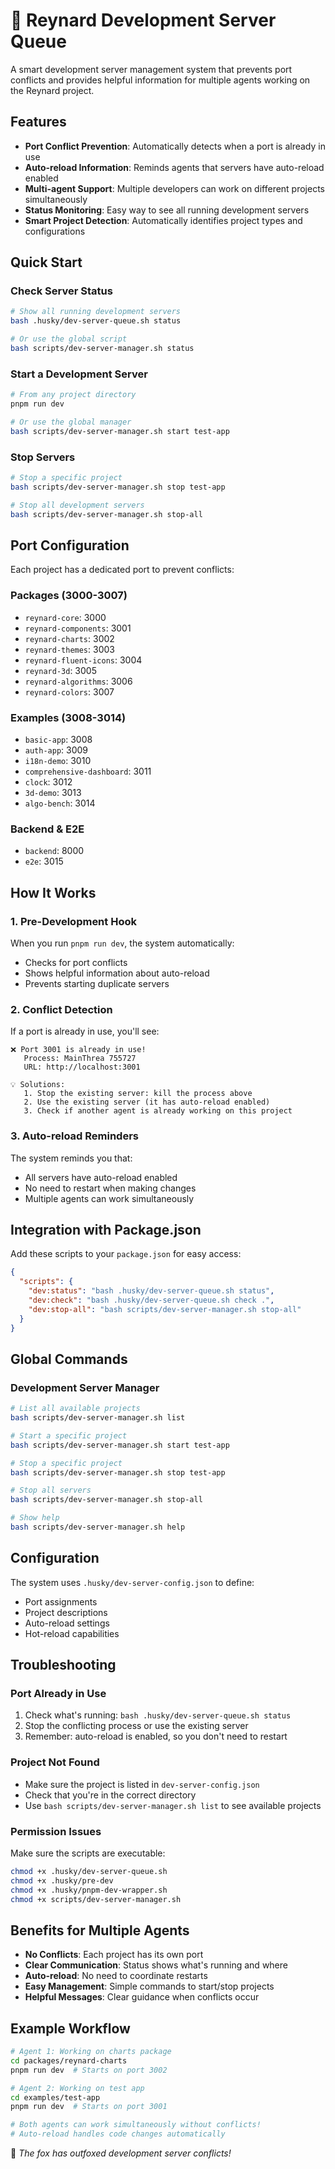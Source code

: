 # 🦊 Reynard Development Server Queue

A smart development server management system that prevents port conflicts and provides helpful information for multiple agents working on the Reynard project.

## Features

- **Port Conflict Prevention**: Automatically detects when a port is already in use
- **Auto-reload Information**: Reminds agents that servers have auto-reload enabled
- **Multi-agent Support**: Multiple developers can work on different projects simultaneously
- **Status Monitoring**: Easy way to see all running development servers
- **Smart Project Detection**: Automatically identifies project types and configurations

## Quick Start

### Check Server Status

```bash
# Show all running development servers
bash .husky/dev-server-queue.sh status

# Or use the global script
bash scripts/dev-server-manager.sh status
```

### Start a Development Server

```bash
# From any project directory
pnpm run dev

# Or use the global manager
bash scripts/dev-server-manager.sh start test-app
```

### Stop Servers

```bash
# Stop a specific project
bash scripts/dev-server-manager.sh stop test-app

# Stop all development servers
bash scripts/dev-server-manager.sh stop-all
```

## Port Configuration

Each project has a dedicated port to prevent conflicts:

### Packages (3000-3007)

- `reynard-core`: 3000
- `reynard-components`: 3001
- `reynard-charts`: 3002
- `reynard-themes`: 3003
- `reynard-fluent-icons`: 3004
- `reynard-3d`: 3005
- `reynard-algorithms`: 3006
- `reynard-colors`: 3007

### Examples (3008-3014)

- `basic-app`: 3008
- `auth-app`: 3009
- `i18n-demo`: 3010
- `comprehensive-dashboard`: 3011
- `clock`: 3012
- `3d-demo`: 3013
- `algo-bench`: 3014

### Backend & E2E

- `backend`: 8000
- `e2e`: 3015

## How It Works

### 1. Pre-Development Hook

When you run `pnpm run dev`, the system automatically:

- Checks for port conflicts
- Shows helpful information about auto-reload
- Prevents starting duplicate servers

### 2. Conflict Detection

If a port is already in use, you'll see:

```
❌ Port 3001 is already in use!
   Process: MainThrea 755727
   URL: http://localhost:3001

💡 Solutions:
   1. Stop the existing server: kill the process above
   2. Use the existing server (it has auto-reload enabled)
   3. Check if another agent is already working on this project
```

### 3. Auto-reload Reminders

The system reminds you that:

- All servers have auto-reload enabled
- No need to restart when making changes
- Multiple agents can work simultaneously

## Integration with Package.json

Add these scripts to your `package.json` for easy access:

```json
{
  "scripts": {
    "dev:status": "bash .husky/dev-server-queue.sh status",
    "dev:check": "bash .husky/dev-server-queue.sh check .",
    "dev:stop-all": "bash scripts/dev-server-manager.sh stop-all"
  }
}
```

## Global Commands

### Development Server Manager

```bash
# List all available projects
bash scripts/dev-server-manager.sh list

# Start a specific project
bash scripts/dev-server-manager.sh start test-app

# Stop a specific project
bash scripts/dev-server-manager.sh stop test-app

# Stop all servers
bash scripts/dev-server-manager.sh stop-all

# Show help
bash scripts/dev-server-manager.sh help
```

## Configuration

The system uses `.husky/dev-server-config.json` to define:

- Port assignments
- Project descriptions
- Auto-reload settings
- Hot-reload capabilities

## Troubleshooting

### Port Already in Use

1. Check what's running: `bash .husky/dev-server-queue.sh status`
2. Stop the conflicting process or use the existing server
3. Remember: auto-reload is enabled, so you don't need to restart

### Project Not Found

- Make sure the project is listed in `dev-server-config.json`
- Check that you're in the correct directory
- Use `bash scripts/dev-server-manager.sh list` to see available projects

### Permission Issues

Make sure the scripts are executable:

```bash
chmod +x .husky/dev-server-queue.sh
chmod +x .husky/pre-dev
chmod +x .husky/pnpm-dev-wrapper.sh
chmod +x scripts/dev-server-manager.sh
```

## Benefits for Multiple Agents

- **No Conflicts**: Each project has its own port
- **Clear Communication**: Status shows what's running and where
- **Auto-reload**: No need to coordinate restarts
- **Easy Management**: Simple commands to start/stop projects
- **Helpful Messages**: Clear guidance when conflicts occur

## Example Workflow

```bash
# Agent 1: Working on charts package
cd packages/reynard-charts
pnpm run dev  # Starts on port 3002

# Agent 2: Working on test app
cd examples/test-app
pnpm run dev  # Starts on port 3001

# Both agents can work simultaneously without conflicts!
# Auto-reload handles code changes automatically
```

🦊 _The fox has outfoxed development server conflicts!_
